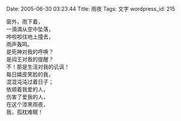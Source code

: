 Date: 2005-06-30 03:23:44
Title: 雨夜
Tags: 文字
wordpress_id: 215
  
窗外，雨下着，  
一滴滴从空中坠落，  
哗啦啦往地上撞去，  
雨声轰鸣。  
是死神对我的呼唤？  
是阎王对我的提醒？  
不！那是生活对我的讥讽！  
每日嬉皮笑脸的我，  
混混沌沌过着日子；  
依顺着我爱的人，  
伤害了爱我的人，  
在这个漆黑雨夜，  
我，孤枕难眠！
